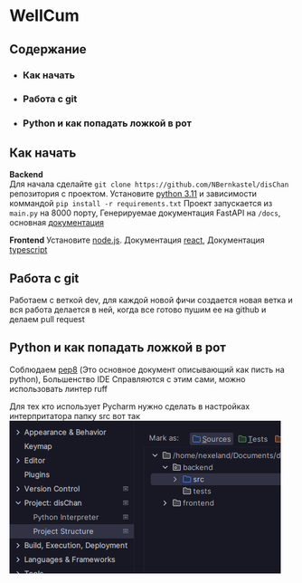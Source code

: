# WellCum

## Содержание

+ ### **Как начать**
+ ### **Работа с git**
+ ### **Python и как попадать ложкой в рот**

## Как начать

**Backend**  
Для начала сделайте `git clone https://github.com/NBernkastel/disChan` репозитория с проектом.
Установите [python 3.11](https://www.python.org/downloads/release/python-3116/) и зависимости
коммандой `pip install -r requirements.txt`
Проект запускается из `main.py` на 8000 порту, Генерируемае документация FastAPI на `/docs`,
основная [документация](https://fastapi.tiangolo.com/)

**Frontend**
Установите [node.js](https://nodejs.org/en/download/current). Документация [react](https://react.dev/reference/react),
Документация [typescript](https://www.typescriptlang.org/docs/)

## Работа с git

Работаем с веткой dev, для каждой новой фичи создается новая ветка и вся работа делается в ней, когда все готово
пушим ее на github и делаем pull request

## Python и как попадать ложкой в рот
Соблюдаем [pep8](https://peps.python.org/pep-0008/) (Это основное документ описывающий как писть на python), Большенство IDE
Справляются с этим сами, можно использовать линтер ruff

Для тех кто использует Pycharm нужно сделать в настройках интерпритатора папку src вот так
![img.png](img/img.png)
